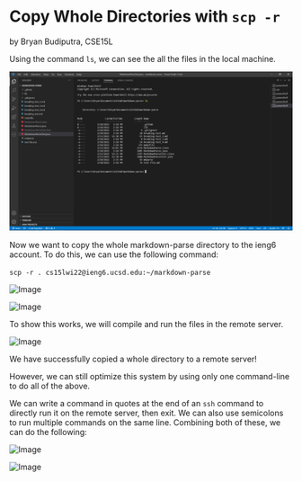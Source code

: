 # Copy Whole Directories with `scp -r`
by Bryan Budiputra, CSE15L

Using the command `ls`, we can see the all the files in the local machine.

![Image](images/localDir.png)

Now we want to copy the whole markdown-parse directory to the ieng6 account. To do this, we can use the following command:

```scp -r . cs15lwi22@ieng6.ucsd.edu:~/markdown-parse```

![Image](images/scpr1.png)

![Image](images/scpr2.png)

To show this works, we will compile and run the files in the remote server.

![Image](images/runOnIeng6.png)

We have successfully copied a whole directory to a remote server!

However, we can still optimize this system by using only one command-line to do all of the above.

We can write a command in quotes at the end of an `ssh` command to directly run it on the remote server, then exit. We can also use semicolons to run multiple commands on the same line. Combining both of these, we can do the following:

![Image](images/oneline1.png)

![Image](images/oneline2.png)